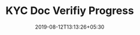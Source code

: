 ---
title: "KYC Doc Verifiy Progress"
date: 2019-08-12T13:13:26+05:30
type: "credit-report"
layout: "kyc-verify-guest"

currentinfo: 'completed'
currentpayment: 'completed'
currentkyc: 'incomplete waiting'
currentreport: ''

verifying: true
loggedin: true
progressBar: true
---